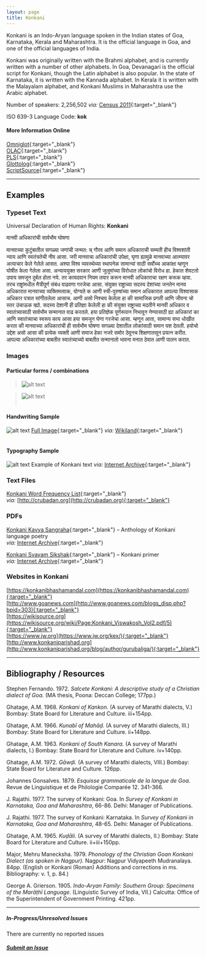 ```yaml
---
layout: page
title: Konkani
---
```


Konkani is an Indo-Aryan language spoken in the Indian states of Goa, Karnataka, Kerala and Maharashtra. It is the official language in Goa, and one of the official languages of India. 

Konkani was originally written with the Brahmi alphabet, and is currently written with a number of other alphabets. In Goa, Devanagari is the official script for Konkani, though the Latin alphabet is also popular. In the state of Karnataka, it is written with the Kannada alphabet. In Kerala it is written with the Malayalam alphabet, and Konkani Muslims in Maharashtra use the Arabic alphabet.

Number of speakers: 2,256,502 *via:* [Census 2011](../devanagari-overview/Census-of-India-2011-Language.pdf){:target="_blank"}  

ISO 639-3 Language Code: **kok**  

#### More Information Online

[Omniglot](https://omniglot.com/writing/konkani.htm){:target="_blank"}  
[OLAC](http://www.language-archives.org/language/gom){:target="_blank"}  
[PLS](http://www.peopleslinguisticsurvey.org/bhasha-sample.aspx?id=549){:target="_blank"}  
[Glottolog](https://glottolog.org/resource/languoid/id/goan1235){:target="_blank"}  
[ScriptSource](https://www.scriptsource.org/cms/scripts/page.php?item_id=language_detail&key=gom){:target="_blank"}


---

## Examples

### Typeset Text

Universal Declaration of Human Rights: **Konkani**
<p lang="kok">
मानवी अधिकारांची सार्वभौम घोषणा

मानवाच्या कुटुंबातील सगळ्या जणांची जन्मत: च् गौरव आणि समान अधिकाराची सम्मती हीच विश्वशांती न्याय आणि स्वतंत्रतेची नीव आसा. 
जरी मानवाचा अधिकारांची उपेक्षा, घृणा ह्यामुळे मानवाच्या आत्म्यावर अत्याचार केले गेलेले आसत. अश्या विश्व व्यवस्थेच्या स्थापनेक सामान्यां साठी सर्वोच्च आकांक्षा म्हणून घोषीत केला गेलेला असा.
अन्याययुक्त सरकार आणी जुलूमांच्या विरोधात लोकांचो विरोध हा. हेकात शेवटतो उपाय समजून दुर्बल होता नये. तर कायदवान नियम तयार करून मानवी अधिकाराचा रक्षण करूक व्हया.
तरच राष्ट्रांमधील मैत्रीपूर्ण संबंध वाढवणा गरजेचा आसा.
संयुक्त राष्ट्राच्या सदस्य देशांच्या जनतेन मानव अधिकारात मानवाच्या व्यक्तिमत्वाक, योग्यते क आणी स्त्री-पुरुषांच्या समान अधिकारात आपल्या विश्वासाक अधिकार पत्रात सांगीतलेला आसाच. आणी असो निश्चय केलेला हा की सामाजिक प्रगती आणि जीवना चो स्तर उंचाऊक व्ह्यो.
सदस्य देशानी ही प्रतिज्ञा केलेली हा की संयुक्त राष्ट्राच्या मदतीने मानवी अधिकार व स्वातंत्र्यासाठी सार्वभौम सन्मानात वाढ करतले. हया प्रतिज्ञेक पूर्णरूपान निभावून नेण्यासाठी ह्या अधिकारां का आणि स्वातंत्र्याचा स्वरूप काय आसा हया समजून घेणा गरजेचा आसा. म्हणून आता, सामान्य सभा धोखीत करता की मानवाच्या अधिकारांची ही सार्वभौम घोषणा सगळ्या देशातील लोकांसाठी समान यश देतली. हयोचो उद्देश असो आसा की प्रत्येक व्यक्ती आणी समाज हेका नजरे समोर ठेवूनच शिक्षणातसून प्रयत्न करीत. आपल्या अधिकारांच्या बाबतीत स्वातंत्र्याच्यो बाबतीत सन्मानातो भावना मनात ठेवात आणी पालन करात.
</p>

### Images

#### Particular forms / combinations

>![alt text](/images/01.png)  

>![alt text](/images/02.png)  
 &nbsp;  


#### Handwriting Sample

![alt text](/images/Konkani-handwriting-01.png)
[Full Image](/images/Konkani-handwriting-01.jpg){:target="_blank"} *via:* [Wikiland](https://www.wikiwand.com/en/Canarese_Konkani){:target="_blank"}  
&nbsp;  


#### Typography Sample

![alt text](/images/konkani.png)
Example of Konkani text
*via:* [Internet Archive](https://archive.org/details/changpanachisaan0000pnsh){:target="_blank"}


### Text Files

[Konkani Word Frequency List](/basic-info/konkani-word-frequency.txt){:target="_blank"}  
*via:* [http://crubadan.org](http://crubadan.org){:target="_blank"}


### PDFs

[Konkani Kavya Sangraha](/samples/Konkani-01.pdf){:target="_blank"} – Anthology of Konkani language poetry  
*via:* [Internet Archive](https://archive.org/details/dli.KONKANI_KAVYA_SANGRAHA){:target="_blank"}

[Konkani Svayam Sikshak](/samples/Konkani-02.pdf){:target="_blank"} – Konkani primer  
*via:* [Internet Archive](https://archive.org/details/dli.viswakonkani.9001){:target="_blank"}


### Websites in Konkani

[https://konkanibhashamandal.com](https://konkanibhashamandal.com){:target="_blank"}  
[http://www.goanews.com](http://www.goanews.com/blogs_disp.php?bpid=303){:target="_blank"}  
[https://wikisource.org](https://wikisource.org/wiki/Page:Konkani_Viswakosh_Vol2.pdf/5){:target="_blank"}  
[https://www.jw.org](https://www.jw.org/kex/){:target="_blank"}  
[http://www.konkaniparishad.org](http://www.konkaniparishad.org/blog/author/gurubaliga/){:target="_blank"}


---

## Bibliography / Resources

Stephen Fernando. 1972. *Salcete Konkani: A descriptive study of a Christian dialect of Goa.* (MA thesis, Poona: Deccan College; 177pp.)

Ghatage, A.M. 1968. *Konkani of Kankon.* (A survey of Marathi dialects, V.) Bombay: State Board for Literature and Culture. iii+154pp.

Ghatage, A.M. 1966. *Kunabī of Mahāḍ.* (A survey of Marathi dialects, III.) Bombay: State Board for Literature and Culture. ii+148pp.

Ghatage, A.M. 1963. *Konkani of South Kanara.* (A survey of Marathi dialects, I.) Bombay: State Board for Literature and Culture. iv+140pp.

Ghatage, A.M. 1972. *Gāwḍi.* (A survey of Marathi dialects, VIII.) Bombay: State Board for Literature and Culture. 126pp.

Johannes Gonsalves. 1879. *Esquisse grammaticale de la langue de Goa.* Revue de Linguistique et de Philologie Comparée 12. 341-366.

J. Rajathi. 1977. The survey of Konkani: Goa. In *Survey of Konkani in Karnataka, Goa and Maharashtra*, 66-86. Delhi: Manager of Publications.

J. Rajathi. 1977. The survey of Konkani: Karnataka. In *Survey of Konkani in Karnataka, Goa and Maharashtra*, 48-65. Delhi: Manager of Publications.

Ghatage, A.M. 1965. *Kuḍāli.* (A survey of Marathi dialects, II.) Bombay: State Board for Literature and Culture. ii+iii+150pp.

Major, Mehru Manecksha. 1979. *Phonology of the Christian Goan Konkani Dialect (as spoken in Nagpur).* Nagpur: Nagpur Vidyapeeth Mudranalaya. 84pp. (English or Konkani (Roman) Additions and corrections in ms. Bibliography: v. 1, p. 84.)

George A. Grierson. 1905. *Indo-Aryan Family: Southern Group: Specimens of the Marāṭhī Language.* (Linguistic Survey of India, VII.) Calcutta: Office of the Superintendent of Government Printing. 421pp.


---

##### In-Progress/Unresolved Issues  

There are currently no reported issues

##### [Submit an Issue](mailto:devanagari.documentation@gmail.com)